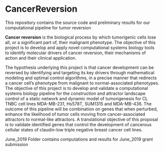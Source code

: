 # CancerReversion
This repository contains the source code and preliminary results for our computational pipeline for tumor reversion

**Cancer reversion** is the biological process by which tumorigenic cells lose all, or a significant part of, their malignant phenotype. The objective of this project is to develop and apply novel computational systems biology tools to identify molecular drivers of cancer reversion, their mechanisms of action and their clinical application.



The hypothesis underlying this project is that cancer development can be reversed by identifying and targeting its key drivers through mathematical modeling and optimal control algorithms, in a precise manner that redirects a cancer cell’s phenotype from malignant to normal-associated phenotypes.
The objective of this project is to develop and validate a computational systems biology pipeline for the construction and attractor landscape control of a static network and dynamic model of tumorigenesis for CL TNBC cell lines MDA-MB-231, Hs578T, SUM1315 and MDA-MB-436. The outcome of this pipeline will be combination on genes that when perturbed, enhance the likelihood of tumor cells moving from cancer-associated attractors to normal-like attractors. A translational objective of this proposal is to validate identified genes that control the development of cancerous cellular states of claudin-low triple negative breast cancer cell lines.

June_2019 Folder contains computations and results for June_2019 grant submission

